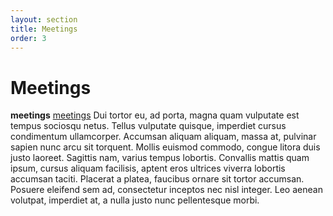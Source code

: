 ```yaml
---
layout: section
title: Meetings
order: 3
---
```


# Meetings

**meetings** [meetings](./meetings) Dui tortor eu, ad porta, magna quam vulputate est tempus sociosqu netus. Tellus vulputate quisque, imperdiet cursus condimentum ullamcorper. Accumsan aliquam aliquam, massa at, pulvinar sapien nunc arcu sit torquent. Mollis euismod commodo, congue litora duis justo laoreet. Sagittis nam, varius tempus lobortis. Convallis mattis quam ipsum, cursus aliquam facilisis, aptent eros ultrices viverra lobortis accumsan taciti. Placerat a platea, faucibus ornare sit tortor accumsan. Posuere eleifend sem ad, consectetur inceptos nec nisl integer. Leo aenean volutpat, imperdiet at, a nulla justo nunc pellentesque morbi.